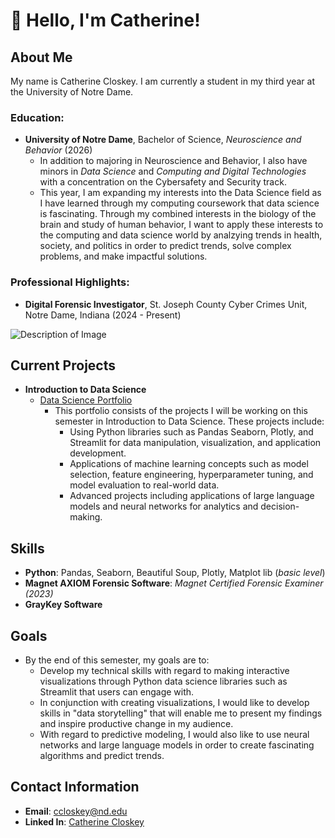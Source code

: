 # 🌺 Hello, I'm Catherine!

## About Me 
My name is Catherine Closkey. I am currently a student in my third year at the University of Notre Dame. 

### Education:
- **University of Notre Dame**, Bachelor of Science, *Neuroscience and Behavior* (2026)
  - In addition to majoring in Neuroscience and Behavior, I also have minors in *Data Science* and *Computing and Digital Technologies* with a concentration on         the Cybersafety and Security track.
  - This year, I am expanding my interests into the Data Science field  as I have learned through my computing coursework that data science is fascinating. Through     my combined interests in the biology of the brain and study of human behavior, I want to apply these interests to the computing and data science world by           analzying trends in health, society, and politics in order to predict trends, solve complex problems, and make impactful solutions. 

### Professional Highlights:
- **Digital Forensic Investigator**, St. Joseph County Cyber Crimes Unit, Notre Dame, Indiana (2024 - Present)
  
![Description of Image](https://news.nd.edu/assets/330693/500x/cyber_crimes_unit_mc_feature.jpg)
       
## Current Projects 
- **Introduction to Data Science**
    - [Data Science Portfolio](https://github.com/ccloskey2/CLOSKEY-Data-Science-Portolio)
      - This portfolio consists of the projects I will be working on this semester in Introduction to Data Science. These projects include:
        -  Using Python libraries such as Pandas Seaborn, Plotly, and Streamlit for data manipulation, visualization, and application development. 
        -  Applications of machine learning concepts such as model selection, feature engineering, hyperparameter tuning, and model evaluation to real-world data. 
        -  Advanced projects including applications of large language models and neural networks for analytics and decision-making. 

## Skills
   - **Python**: Pandas, Seaborn, Beautiful Soup, Plotly, Matplot lib (*basic level*)
   - **Magnet AXIOM Forensic Software**: *Magnet Certified Forensic Examiner (2023)*
   - **GrayKey Software**

## Goals 
- By the end of this semester, my goals are to:
  - Develop my technical skills with regard to making interactive visualizations through Python data science libraries such as Streamlit that users can engage with.
  - In conjunction with creating visualizations, I would like to develop skills in "data storytelling" that will enable me to present my findings and inspire          productive change in my audience.
  - With regard to predictive modeling, I would also like to use neural networks and large language models in order to create fascinating algorithms and predict        trends.
  
## Contact Information 
- **Email**: [ccloskey@nd.edu](mailto:ccloskey@nd.edu)
- **Linked In**: [Catherine Closkey](https://www.linkedin.com/in/catherine-closkey-a1863b2ab)


